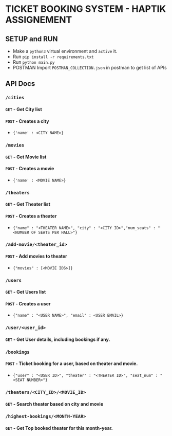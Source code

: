 # TICKET BOOKING SYSTEM - HAPTIK ASSIGNEMENT

## SETUP and RUN

- Make a `python3` virtual environment and `active` it.
- Run `pip install -r requirements.txt`
- Run `python main.py`
- POSTMAN Import `POSTMAN_COLLECTION.json` in postman to get list of APIs

## API Docs

### `/cities`
#### `GET` - Get City list
#### `POST` - Creates a city
- `{'name' : <CITY NAME>}`

### `/movies`
#### `GET` - Get Movie list
#### `POST` - Creates a movie
- `{'name' : <MOVIE NAME>}`

### `/theaters`
#### `GET` - Get Theater list
#### `POST` - Creates a theater
- `{"name" : "<THEATER NAME>", "city" : "<CITY ID>","num_seats" : "<NUMBER OF SEATS PER HALL>"}`

### `/add-movie/<theater_id>`
#### `POST` - Add movies to theater
- `{"movies" : [<MOVIE IDS>]}`

### `/users`
#### `GET` - Get Users list
#### `POST` - Creates a user
- `{"name" : "<USER NAME>", "email" : <USER EMAIL>}`

### `/user/<user_id>`
#### `GET` - Get User details, including bookings if any.

### `/bookings`
#### `POST` - Ticket booking for a user, based on theater and movie.
- `{"user" : "<USER ID>", "theater" : "<THEATER ID>", "seat_num" : "<SEAT NUMBER>"}`

### `/theaters/<CITY_ID>/<MOVIE_ID>`
#### `GET` - Search theater based on city and movie

### `/highest-bookings/<MONTH-YEAR>`
#### `GET` - Get Top booked theater for this month-year.